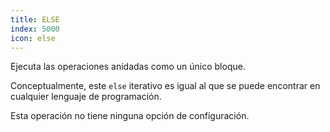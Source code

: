 ```yaml
---
title: ELSE
index: 5000
icon: else
---
```


Ejecuta las operaciones anidadas como un único bloque.

Conceptualmente, este `else` iterativo es igual al que se puede encontrar en cualquier lenguaje de programación.

Esta operación no tiene ninguna opción de configuración.
